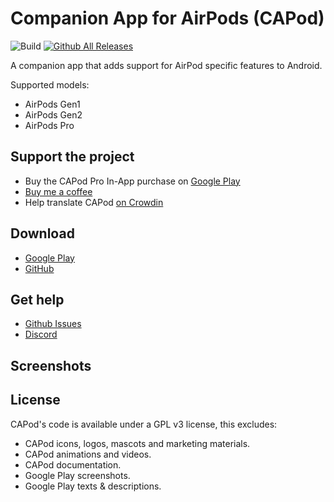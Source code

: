# Companion App for AirPods (CAPod)

![Build](https://github.com/d4rken/capod/actions/workflows/android.yml/badge.svg)
[![Github All Releases](https://img.shields.io/github/downloads/d4rken/capod/total.svg)](https://github.com/d4rken/capod/releases/latest)

A companion app that adds support for AirPod specific features to Android.

Supported models:

* AirPods Gen1
* AirPods Gen2
* AirPods Pro

## Support the project

* Buy the CAPod Pro In-App purchase on [Google Play](https://play.google.com/store/apps/details?id=eu.darken.capod)
* [Buy me a coffee](https://www.buymeacoffee.com/tydarken)
* Help translate CAPod [on Crowdin](https://crowdin.com/project/airpod-companion)

## Download

* [Google Play](https://play.google.com/store/apps/details?id=eu.darken.capod)
* [GitHub](https://github.com/d4rken/capod/releases/latest)

## Get help

* [Github Issues](https://github.com/d4rken/capod/issues)
* [Discord](https://discord.gg/vHubYPp)

## Screenshots

## License

CAPod's code is available under a GPL v3 license, this excludes:

* CAPod icons, logos, mascots and marketing materials.
* CAPod animations and videos.
* CAPod documentation.
* Google Play screenshots.
* Google Play texts & descriptions.